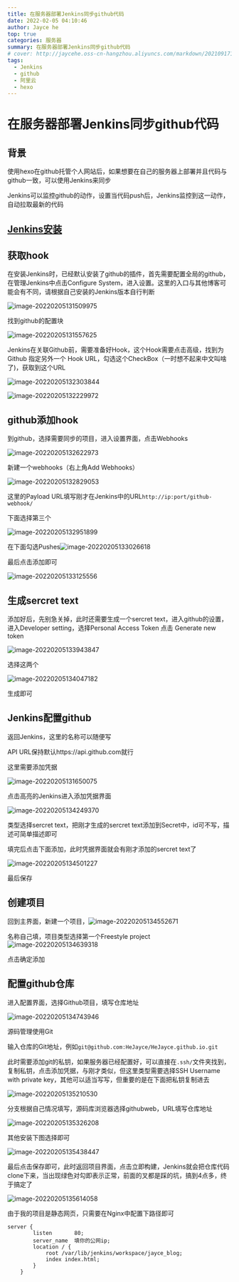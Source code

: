 ```yaml
---
title: 在服务器部署Jenkins同步github代码
date: 2022-02-05 04:10:46
author: Jayce he
top: true
categories: 服务器
summary: 在服务器部署Jenkins同步github代码
# cover: http://jaycehe.oss-cn-hangzhou.aliyuncs.com/markdown/202109171525690.png
tags:
  - Jenkins
  - github
  - 阿里云
  - hexo 
---
```


# 在服务器部署Jenkins同步github代码

## 背景

使用hexo在github托管个人网站后，如果想要在自己的服务器上部署并且代码与github一致，可以使用Jenkins来同步

Jenkins可以监控github的动作，设置当代码push后，Jenkins监控到这一动作，自动拉取最新的代码

## [Jenkins安装]()



## 获取hook

在安装Jenkins时，已经默认安装了github的插件，首先需要配置全局的github，在管理Jenkins中点击Configure System，进入设置。这里的入口与其他博客可能会有不同，请根据自己安装的Jenkins版本自行判断

![image-20220205131509975](https://jaycehe.oss-cn-hangzhou.aliyuncs.com/markdown/202202051315671.png)

找到github的配置块

![image-20220205131557625](https://jaycehe.oss-cn-hangzhou.aliyuncs.com/markdown/202202051315820.png)

Jenkins在关联Github前，需要准备好Hook，这个Hook需要点击高级，找到为 Github 指定另外一个 Hook URL，勾选这个CheckBox（一时想不起来中文叫啥了)，获取到这个URL

![image-20220205132303844](https://jaycehe.oss-cn-hangzhou.aliyuncs.com/markdown/202202051323334.png)

![image-20220205132229972](https://jaycehe.oss-cn-hangzhou.aliyuncs.com/markdown/202202051323137.png)

## github添加hook

到github，选择需要同步的项目，进入设置界面，点击Webhooks

![image-20220205132622973](https://jaycehe.oss-cn-hangzhou.aliyuncs.com/markdown/202202051326764.png)

新建一个webhooks（右上角Add Webhooks）

![image-20220205132829053](https://jaycehe.oss-cn-hangzhou.aliyuncs.com/markdown/202202051328277.png)

这里的Payload URL填写刚才在Jenkins中的URL`http://ip:port/github-webhook/`

下面选择第三个

![image-20220205132951899](https://jaycehe.oss-cn-hangzhou.aliyuncs.com/markdown/202202051329104.png)

在下面勾选Pushes![image-20220205133026618](https://jaycehe.oss-cn-hangzhou.aliyuncs.com/markdown/202202051330792.png)

最后点击添加即可

![image-20220205133125556](https://jaycehe.oss-cn-hangzhou.aliyuncs.com/markdown/202202051331682.png)

## 生成sercret text

添加好后，先别急关掉，此时还需要生成一个sercret text，进入github的设置，进入Developer setting，选择Personal Access Token 点击 Generate new token

![image-20220205133943847](https://jaycehe.oss-cn-hangzhou.aliyuncs.com/markdown/202202051339773.png)

选择这两个

![image-20220205134047182](https://jaycehe.oss-cn-hangzhou.aliyuncs.com/markdown/202202051340362.png)

生成即可

## Jenkins配置github

返回Jenkins，这里的名称可以随便写

API URL保持默认https://api.github.com就行

这里需要添加凭据

![image-20220205131650075](https://jaycehe.oss-cn-hangzhou.aliyuncs.com/markdown/202202051316492.png)

点击高亮的Jenkins进入添加凭据界面

![image-20220205134249370](https://jaycehe.oss-cn-hangzhou.aliyuncs.com/markdown/202202051342576.png)

类型选择sercret text，把刚才生成的sercret text添加到Secret中，id可不写，描述可简单描述即可

填完后点击下面添加，此时凭据界面就会有刚才添加的sercret text了

![image-20220205134501227](https://jaycehe.oss-cn-hangzhou.aliyuncs.com/markdown/202202051345485.png)

最后保存

## 创建项目

回到主界面，新建一个项目，![image-20220205134552671](https://jaycehe.oss-cn-hangzhou.aliyuncs.com/markdown/202202051345969.png)

名称自己填，项目类型选择第一个Freestyle project![image-20220205134639318](https://jaycehe.oss-cn-hangzhou.aliyuncs.com/markdown/202202051346408.png)

点击确定添加

## 配置github仓库

进入配置界面，选择Github项目，填写仓库地址

![image-20220205134743946](https://jaycehe.oss-cn-hangzhou.aliyuncs.com/markdown/202202051347122.png)

源码管理使用Git

输入仓库的Git地址，例如`git@github.com:HeJayce/HeJayce.github.io.git`

此时需要添加git的私钥，如果服务器已经配置好，可以直接在`.ssh/`文件夹找到，复制私钥，点击添加凭据，与刚才类似，但这里类型需要选择SSH Username with private key，其他可以适当写写，但重要的是在下面把私钥复制进去

![image-20220205135210530](https://jaycehe.oss-cn-hangzhou.aliyuncs.com/markdown/202202051352246.png)

分支根据自己情况填写，源码库浏览器选择githubweb，URL填写仓库地址

![image-20220205135326208](https://jaycehe.oss-cn-hangzhou.aliyuncs.com/markdown/202202051403853.png)

其他安装下图选择即可

![image-20220205135438447](https://jaycehe.oss-cn-hangzhou.aliyuncs.com/markdown/202202051354450.png)

最后点击保存即可，此时返回项目界面，点击立即构建，Jenkins就会把仓库代码clone下来，当出现绿色对勾即表示正常，前面的叉都是踩的坑，搞到4点多，终于搞定了

![image-20220205135614058](https://jaycehe.oss-cn-hangzhou.aliyuncs.com/markdown/202202051356625.png)

由于我的项目是静态网页，只需要在Nginx中配置下路径即可

```nginx
server {
        listen       80;
        server_name  填你的公网ip;
        location / {
            root /var/lib/jenkins/workspace/jayce_blog;
            index index.html;
        }
    }
```



